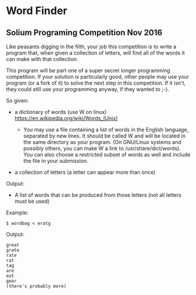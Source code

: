 # Word Finder
## Solium Programing Competition Nov 2016

Like peasants digging in the filth, your job this competition is to write a program that, when given a collection of letters, will find all of the words it can make with that collection.

This program will be part one of a super secret longer programming competition. If your solution is particularly good, other people may use your program (or a fork of it) to solve the next step in this competition. If it isn't, they could still use your programming anyway, if they wanted to ;-).
 
So given:

* a dictionary of words (use W on linux) https://en.wikipedia.org/wiki/Words_(Unix)

  * You may use a file containing a list of words in the English language, separated by new lines. It should be called W and will be located in the same directory as your program. (On GNU/Linux systems and possibly others, you can make W a link to /usr/share/dict/words). You can also choose a restricted subset of words as well and include the file in your submission.

* a collection of letters (a letter can appear more than once)

Output:

* A list of words that can be produced from those letters (not all letters must be used)
 
Example:
```
$ wordbag < eratg
```

Output:
```
great
grate
rate
rat
tag
are
eat
gear
(there's probably more)
```
